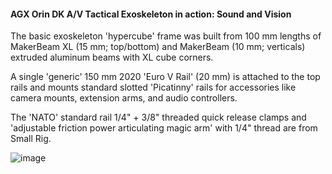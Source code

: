 #### **AGX Orin DK A/V Tactical Exoskeleton in action: Sound and Vision**

The basic exoskeleton 'hypercube' frame was built from 100 mm lengths of MakerBeam XL (15 mm; top/bottom) and MakerBeam (10 mm; verticals) extruded aluminum beams with XL cube corners.

A single 'generic' 150 mm 2020 'Euro V Rail' (20 mm) is attached to the top rails and mounts standard slotted 'Picatinny' rails for accessories like camera mounts, extension arms, and audio controllers.

The 'NATO' standard rail 1/4" + 3/8" threaded quick release clamps and 'adjustable friction power articulating magic arm' with 1/4" thread are from Small Rig.

![image](https://user-images.githubusercontent.com/71346897/198909287-bd210bab-ecef-41b4-887b-99960ba6a6f9.jpeg)
